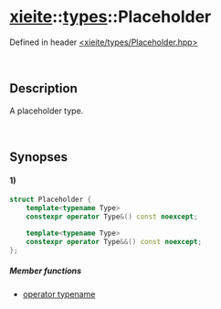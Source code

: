 # [xieite](../../xieite.md)\:\:[types](../../types.md)\:\:Placeholder
Defined in header [<xieite/types/Placeholder.hpp>](../../../include/xieite/types/Placeholder.hpp)

&nbsp;

## Description
A placeholder type.

&nbsp;

## Synopses
#### 1)
```cpp
struct Placeholder {
    template<typename Type>
    constexpr operator Type&() const noexcept;

    template<typename Type>
    constexpr operator Type&&() const noexcept;
};
```
##### Member functions
- [operator typename](./structures/Placeholder/1/operatorCast.md)
